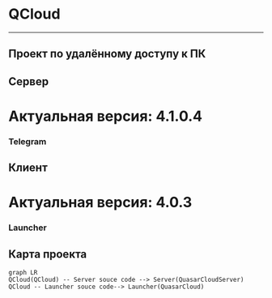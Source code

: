 # QCloud
****
## Проект по удалённому доступу к ПК

## Сервер

# Актуальная версия: 4.1.0.4

### Telegram

## Клиент

# Актуальная версия: 4.0.3

### Launcher

## Карта проекта
```mermaid
graph LR
QCloud(QCloud) -- Server souce code --> Server(QuasarCloudServer)
QCloud -- Launcher souce code--> Launcher(QuasarCloud)
```
